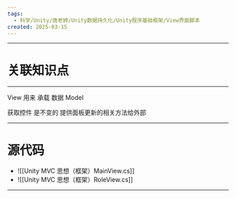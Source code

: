 ```yaml
---
tags:
  - 科学/Unity/唐老狮/Unity数据持久化/Unity程序基础框架/View界面脚本
created: 2025-03-15
---
```


---
# 关联知识点



---

View 用来 承载 数据 Model

获取控件 是不变的
提供面板更新的相关方法给外部

---
# 源代码

- ![[Unity MVC 思想（框架）MainView.cs]]
- ![[Unity MVC 思想（框架）RoleView.cs]] 


---